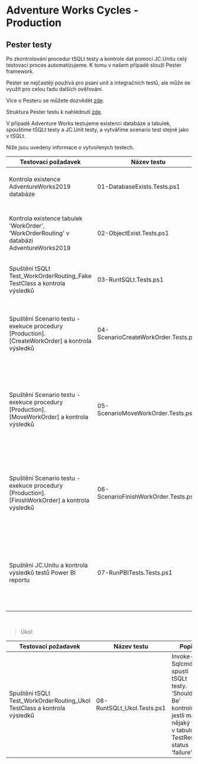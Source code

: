 # Adventure Works Cycles - Production

## Pester testy

Po zkontrolování procedur tSQLt testy a kontrole dat pomocí JC.Unitu celý testovací proces automatizujeme. K tomu v našem případě slouží Pester framework. 

Pester se nejčastěji používá pro psaní unit a integračních testů, ale může se využít pro celou řadu dalších ověřování.

Více o Pesteru se můžete dozvědět [zde](https://pester.dev/docs/quick-start).

Struktura Pester testu k nahlédnutí [zde](https://github.com/cernatery/DataTester/blob/main/04-Pester/Template_Get-Planet.Tests.ps1).

V případě Adventure Works testujeme existenci databáze a tabulek, spouštíme tSQLt testy a JC.Unit testy, a vytváříme scenario test stejně jako v tSQLt.

Níže jsou uvedeny informace o vytvořených testech.

| Testovací požadavek | Název testu | Popis |
|---|---|---|
| Kontrola existence AdventureWorks2019 databáze| 01-DatabaseExists.Tests.ps1 | Pomocí Get-SqlDatabase a connection stringu lze zjistit, zda vybraná databáze existuje. ‘Should -Be‘ ověří, že tomu tak je. |
| Kontrola existence tabulek 'WorkOrder', 'WorkOrderRouting' v databázi AdventureWorks2019 | 02-ObjectExist.Tests.ps1|Invoke-Sqlcmd spustí SQL query v databázi, která vypíše seznam existujících tabulek. ‘Should -Contain’ otestuje, že tyto tabulky databáze skutečně obsahuje. |
| Spuštění tSQLt Test_WorkOrderRouting_Fake TestClass a kontrola výsledků | 03-RuntSQLt.Tests.ps1 | Invoke-Sqlcmd spustí tSQLt testy. ‘Should -Be‘ kontroluje, jestli má nějaký test v tabulce TestResults status ‘failure’. |
| Spuštění Scenario testu - exekuce procedury [Production].[CreateWorkOrder] a kontrola výsledků | 04-ScenarioCreateWorkOrder.Tests.ps1 | V bloku ‘BeforeAll’ je spuštěna uložená procedura Production.CreateWorkOrder v databázi. ‘Should -Be’ testuje, že se tímto vytvořil právě 1 nový řádek v tabulce, a že obsahuje dané hodnoty. V bloku ‘AfterAll’ je pak vložený řádek smazán. |
| Spuštění Scenario testu - exekuce procedury [Production].[MoveWorkOrder] a kontrola výsledků | 05-ScenarioMoveWorkOrder.Tests.ps1 | V bloku ‘BeforeAll’ je spuštěna uložená procedura Production.CreateWorkOrder a Production.MoveWorkOrder v databázi. ‘Should -Be’ testuje, že se tímto vytvořil nový řádek v tabulce, a že obsahuje dané hodnoty. V bloku ‘AfterAll’ jsou vložené řádky smazány. |
| Spuštění Scenario testu - exekuce procedury [Production].[FinishWorkOrder] a kontrola výsledků | 06-ScenarioFinishWorkOrder.Tests.ps1 | V bloku ‘BeforeAll’ je spuštěna uložená procedura Production.CreateWorkOrder a Production.FinishWorkOrder v databázi. ‘Should -Be’ testuje, že se tímto vytvořil nový řádek v tabulce, a že obsahuje dané hodnoty. V bloku ‘AfterAll’ jsou vložené řádky smazány. |
| Spuštění JC.Unitu a kontrola výsledků testů Power BI reportu | 07-RunPBITests.Tests.ps1 | V bloku ‘BeforeAll’ je spuštěn PowerBI report a JC.Unit testy. ‘Should -Be’ otestuje, že se spustilo právě 12 JC.Unit testů, a také zkontroluje jejich výsledky. V bloku ‘AfterAll’ je zavřen Power BI report, a výsledky JC.Unit testů jsou nahrány do databáze. |
<br>

> Úkol:

| Testovací požadavek | Název testu | Popis |
|---|---|---|
| Spuštění tSQLt Test_WorkOrderRouting_Ukol TestClass a kontrola výsledků | 08-RuntSQLt_Ukol.Tests.ps1 | Invoke-Sqlcmd spustí tSQLt testy. ‘Should -Be‘ kontroluje, jestli má nějaký test v tabulce TestResults status ‘failure’. |

